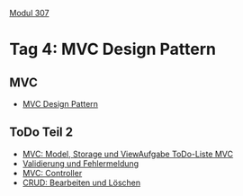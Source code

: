
 [Modul 307](/ilv.307)
 
# Tag 4: MVC Design Pattern

## MVC

- [MVC Design Pattern](/ilv.307/04-modul-307/01-mvc-design-pattern)

## ToDo Teil 2

- [MVC: Model, Storage und ViewAufgabe ToDo-Liste MVC](/ilv.307/04-modul-307/02-todo-mvc-einstiegaufgabe)
- [Validierung und Fehlermeldung](/ilv.307/04-modul-307/03-todo-validierung)
- [MVC: Controller](/ilv.307/04-modul-307/04-todo-mvc-controller)
- [CRUD: Bearbeiten und Löschen](/ilv.307/04-modul-307/053.1-todo-crud)


<!--stackedit_data:
eyJoaXN0b3J5IjpbMjAwMTYyNDIxMiwxODE4MTUzODU0LDM5Mj
EzOTY3MSwtMTY1OTk5NzEyLDIxMjcyOTkwMDIsLTE2NTk5OTcx
MiwxNzExMzE1Mjg2LDYxMTc4NDg3LDM2NTY1NjQ3M119
-->